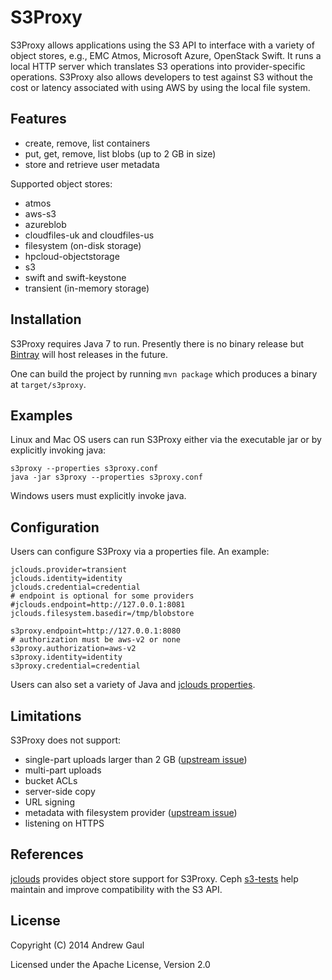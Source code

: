 S3Proxy
=======
S3Proxy allows applications using the S3 API to interface with a variety of
object stores, e.g., EMC Atmos, Microsoft Azure, OpenStack Swift.  It runs a
local HTTP server which translates S3 operations into provider-specific
operations.  S3Proxy also allows developers to test against S3 without the cost
or latency associated with using AWS by using the local file system.

Features
--------
* create, remove, list containers
* put, get, remove, list blobs (up to 2 GB in size)
* store and retrieve user metadata

Supported object stores:

* atmos
* aws-s3
* azureblob
* cloudfiles-uk and cloudfiles-us
* filesystem (on-disk storage)
* hpcloud-objectstorage
* s3
* swift and swift-keystone
* transient (in-memory storage)

Installation
------------
S3Proxy requires Java 7 to run.  Presently there is no binary release but
[Bintray](https://bintray.com/) will host releases in the future.

One can build the project by running `mvn package` which produces a binary at
`target/s3proxy`.

Examples
--------
Linux and Mac OS users can run S3Proxy either via the executable jar or by
explicitly invoking java:

```
s3proxy --properties s3proxy.conf
java -jar s3proxy --properties s3proxy.conf
```

Windows users must explicitly invoke java.

Configuration
-------------
Users can configure S3Proxy via a properties file.  An example:

```
jclouds.provider=transient
jclouds.identity=identity
jclouds.credential=credential
# endpoint is optional for some providers
#jclouds.endpoint=http://127.0.0.1:8081
jclouds.filesystem.basedir=/tmp/blobstore

s3proxy.endpoint=http://127.0.0.1:8080
# authorization must be aws-v2 or none
s3proxy.authorization=aws-v2
s3proxy.identity=identity
s3proxy.credential=credential
```

Users can also set a variety of Java and
[jclouds properties](https://github.com/jclouds/jclouds/blob/master/core/src/main/java/org/jclouds/Constants.java).

Limitations
-----------
S3Proxy does not support:

* single-part uploads larger than 2 GB ([upstream issue](https://github.com/jclouds/jclouds/pull/426))
* multi-part uploads
* bucket ACLs
* server-side copy
* URL signing
* metadata with filesystem provider ([upstream issue](https://github.com/jclouds/jclouds/pull/443))
* listening on HTTPS

References
----------
[jclouds](http://jclouds.apache.org/) provides object store support for
S3Proxy.  Ceph [s3-tests](https://github.com/ceph/s3-tests) help maintain
and improve compatibility with the S3 API.

License
-------
Copyright (C) 2014 Andrew Gaul

Licensed under the Apache License, Version 2.0
